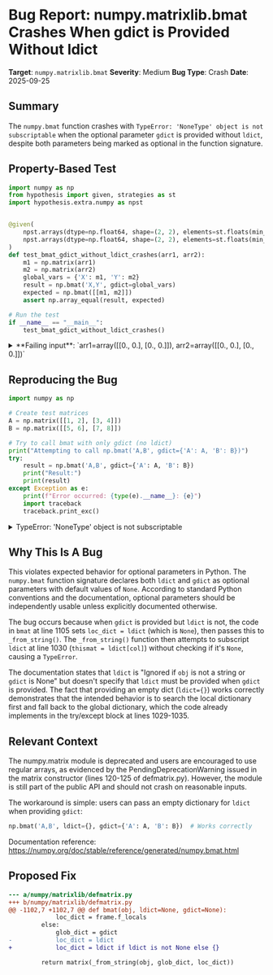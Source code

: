 # Bug Report: numpy.matrixlib.bmat Crashes When gdict is Provided Without ldict

**Target**: `numpy.matrixlib.bmat`
**Severity**: Medium
**Bug Type**: Crash
**Date**: 2025-09-25

## Summary

The `numpy.bmat` function crashes with `TypeError: 'NoneType' object is not subscriptable` when the optional parameter `gdict` is provided without `ldict`, despite both parameters being marked as optional in the function signature.

## Property-Based Test

```python
import numpy as np
from hypothesis import given, strategies as st
import hypothesis.extra.numpy as npst


@given(
    npst.arrays(dtype=np.float64, shape=(2, 2), elements=st.floats(min_value=-100, max_value=100, allow_nan=False, allow_infinity=False)),
    npst.arrays(dtype=np.float64, shape=(2, 2), elements=st.floats(min_value=-100, max_value=100, allow_nan=False, allow_infinity=False))
)
def test_bmat_gdict_without_ldict_crashes(arr1, arr2):
    m1 = np.matrix(arr1)
    m2 = np.matrix(arr2)
    global_vars = {'X': m1, 'Y': m2}
    result = np.bmat('X,Y', gdict=global_vars)
    expected = np.bmat([[m1, m2]])
    assert np.array_equal(result, expected)

# Run the test
if __name__ == "__main__":
    test_bmat_gdict_without_ldict_crashes()
```

<details>

<summary>
**Failing input**: `arr1=array([[0., 0.], [0., 0.]]), arr2=array([[0., 0.], [0., 0.]])`
</summary>
```
Traceback (most recent call last):
  File "/home/npc/pbt/agentic-pbt/worker_/41/hypo.py", line 20, in <module>
    test_bmat_gdict_without_ldict_crashes()
    ~~~~~~~~~~~~~~~~~~~~~~~~~~~~~~~~~~~~~^^
  File "/home/npc/pbt/agentic-pbt/worker_/41/hypo.py", line 7, in test_bmat_gdict_without_ldict_crashes
    npst.arrays(dtype=np.float64, shape=(2, 2), elements=st.floats(min_value=-100, max_value=100, allow_nan=False, allow_infinity=False)),
               ^^^
  File "/home/npc/miniconda/lib/python3.13/site-packages/hypothesis/core.py", line 2124, in wrapped_test
    raise the_error_hypothesis_found
  File "/home/npc/pbt/agentic-pbt/worker_/41/hypo.py", line 14, in test_bmat_gdict_without_ldict_crashes
    result = np.bmat('X,Y', gdict=global_vars)
  File "/home/npc/miniconda/lib/python3.13/site-packages/numpy/matrixlib/defmatrix.py", line 1107, in bmat
    return matrix(_from_string(obj, glob_dict, loc_dict))
                  ~~~~~~~~~~~~^^^^^^^^^^^^^^^^^^^^^^^^^^
  File "/home/npc/miniconda/lib/python3.13/site-packages/numpy/matrixlib/defmatrix.py", line 1030, in _from_string
    thismat = ldict[col]
              ~~~~~^^^^^
TypeError: 'NoneType' object is not subscriptable
Falsifying example: test_bmat_gdict_without_ldict_crashes(
    arr1=array([[0., 0.],
           [0., 0.]]),
    arr2=array([[0., 0.],
           [0., 0.]]),
)
```
</details>

## Reproducing the Bug

```python
import numpy as np

# Create test matrices
A = np.matrix([[1, 2], [3, 4]])
B = np.matrix([[5, 6], [7, 8]])

# Try to call bmat with only gdict (no ldict)
print("Attempting to call np.bmat('A,B', gdict={'A': A, 'B': B})")
try:
    result = np.bmat('A,B', gdict={'A': A, 'B': B})
    print("Result:")
    print(result)
except Exception as e:
    print(f"Error occurred: {type(e).__name__}: {e}")
    import traceback
    traceback.print_exc()
```

<details>

<summary>
TypeError: 'NoneType' object is not subscriptable
</summary>
```
Traceback (most recent call last):
  File "/home/npc/pbt/agentic-pbt/worker_/41/repo.py", line 10, in <module>
    result = np.bmat('A,B', gdict={'A': A, 'B': B})
  File "/home/npc/miniconda/lib/python3.13/site-packages/numpy/matrixlib/defmatrix.py", line 1107, in bmat
    return matrix(_from_string(obj, glob_dict, loc_dict))
                  ~~~~~~~~~~~~^^^^^^^^^^^^^^^^^^^^^^^^^^
  File "/home/npc/miniconda/lib/python3.13/site-packages/numpy/matrixlib/defmatrix.py", line 1030, in _from_string
    thismat = ldict[col]
              ~~~~~^^^^^
TypeError: 'NoneType' object is not subscriptable
Attempting to call np.bmat('A,B', gdict={'A': A, 'B': B})
Error occurred: TypeError: 'NoneType' object is not subscriptable
```
</details>

## Why This Is A Bug

This violates expected behavior for optional parameters in Python. The `numpy.bmat` function signature declares both `ldict` and `gdict` as optional parameters with default values of `None`. According to standard Python conventions and the documentation, optional parameters should be independently usable unless explicitly documented otherwise.

The bug occurs because when `gdict` is provided but `ldict` is not, the code in `bmat` at line 1105 sets `loc_dict = ldict` (which is `None`), then passes this to `_from_string()`. The `_from_string()` function then attempts to subscript `ldict` at line 1030 (`thismat = ldict[col]`) without checking if it's `None`, causing a `TypeError`.

The documentation states that `ldict` is "Ignored if `obj` is not a string or `gdict` is None" but doesn't specify that `ldict` must be provided when `gdict` is provided. The fact that providing an empty dict (`ldict={}`) works correctly demonstrates that the intended behavior is to search the local dictionary first and fall back to the global dictionary, which the code already implements in the try/except block at lines 1029-1035.

## Relevant Context

The numpy.matrix module is deprecated and users are encouraged to use regular arrays, as evidenced by the PendingDeprecationWarning issued in the matrix constructor (lines 120-125 of defmatrix.py). However, the module is still part of the public API and should not crash on reasonable inputs.

The workaround is simple: users can pass an empty dictionary for `ldict` when providing `gdict`:
```python
np.bmat('A,B', ldict={}, gdict={'A': A, 'B': B})  # Works correctly
```

Documentation reference: https://numpy.org/doc/stable/reference/generated/numpy.bmat.html

## Proposed Fix

```diff
--- a/numpy/matrixlib/defmatrix.py
+++ b/numpy/matrixlib/defmatrix.py
@@ -1102,7 +1102,7 @@ def bmat(obj, ldict=None, gdict=None):
             loc_dict = frame.f_locals
         else:
             glob_dict = gdict
-            loc_dict = ldict
+            loc_dict = ldict if ldict is not None else {}

         return matrix(_from_string(obj, glob_dict, loc_dict))
```